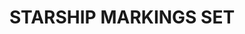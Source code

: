 ---
title: "STARSHIP MARKINGS SET "
price: "TBA"
desc: "Opis nije dostupan"
img_path: "/assets/img/A.MIG-7513.jpg"
brand: AMMO
available: true
cat: "weathering"
subcat: "OILBRUSHERS SETS"
subsubcat: "SS"
---